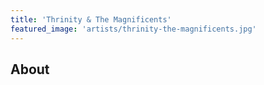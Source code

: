 ```yaml
---
title: 'Thrinity & The Magnificents'
featured_image: 'artists/thrinity-the-magnificents.jpg'
---
```


## About


